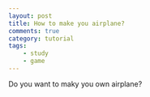 ```yaml
---
layout: post
title: How to make you airplane?
comments: true
category: tutorial
tags:
    - study
    - game
---
```


Do you want to maky you own airplane?

